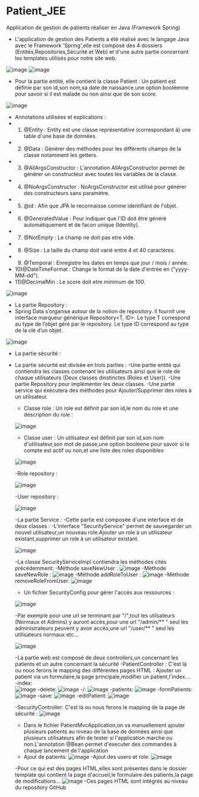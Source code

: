 # Patient_JEE
Application de gestion de patients réaliser en Java (Framework Spring)

- L'application de gestion des Patients a été réalisé avec le langage Java avec le Framework 'Spring',elle est composé des 4 dossiers (Entités,Repositories,Sécurité et Web) et d'une autre partie concernant les templates utilisés pour notre site web.

![image](https://user-images.githubusercontent.com/102859151/167722979-dc07c1ac-2ac1-4947-8be2-0ec5762ff611.png)
![image](https://user-images.githubusercontent.com/102859151/167723072-1404f10a-a72e-42e6-afa7-5874632fe387.png)

- Pour la partie entité, elle contient la classe Patient : Un patient est définie par son id,son nom,sa date de naissance,une option booléenne pour savoir si il est malade ou non ainsi que de son score.

![image](https://user-images.githubusercontent.com/102859151/167724111-a9f3c615-52db-40f7-8e4e-8daeb40d46c6.png)

- Annotations utilisées et explications :
- 1) @Entity             : Entity est une classe représentative (correspondant à) une table d'une base de données.
- 2) @Data               : Générer des méthodes pour les différents champs de la classe notamment les getters.
- 3) @AllArgsConstructor : L'annotation AllArgsConstructor permet de générer un constructeur avec toutes les variables de la classe.
- 4) @NoArgsConstructor  : NoArgsConstructor est utilisé pour générer des constructeurs sans paramètre.
- 5) @id                 : Afin que JPA le reconnaisse comme identifiant de l'objet. 
- 6) @GeneratedValue     : Pour indiquer que l'ID doit être généré automatiquement et de facon unique (Identity).
- 7) @NotEmpty           : Le champ ne doit pas etre vide.
- 8) @Size               : La taille du champ doit varié entre 4 et 40 caractères.
- 9) @Temporal           : Enregistre les dates en temps que jour / mois / année.
- 10)@DateTimeFormat     : Change le format de la date d'entrée en ("yyyy-MM-dd").
- 11)@DecimalMin         : Le score doit etre minimum de 100.

![image](https://user-images.githubusercontent.com/102859151/167727734-48413469-5977-4ff4-9b0f-569ae7b733b8.png)
 
 - La partie Repository :
 - Spring Data s’organise autour de la notion de repository. Il fournit une interface marqueur générique Repository<T, ID>. Le type T correspond au type de l’objet géré par le repository. Le type ID correspond au type de la clé d’un objet.
 
 ![image](https://user-images.githubusercontent.com/102859151/167728387-86a89b8e-288a-4f90-9d62-4b0683ea3902.png)

- La partie sécurité :
- La partie sécurité est divisée en trois parties :
  -Une partie entité qui contiendra les classes contenant les utilisateurs ainsi que le role de chaque utilisateurs (Deux classes dinstinctes (Roles et User)).
  -Une partie Repository pour implémenter les deux classes.
  -Une partie service qui exécutera des méthodes pour Ajouter/Supprimer des roles à un utilisateur.
  
  - Classe role : Un role est définit par son id,le nom du role et une description du role :
  
  ![image](https://user-images.githubusercontent.com/102859151/167730528-f77c321a-e4e7-4d50-9ebd-c262efd415f4.png)
  
  - Classe user : Un utilisateur est définit par son id,son nom d'utilisateur,son mot de passe,une option booléene pour savoir si le compte est actif ou non,et une liste des roles disponibles
  
  ![image](https://user-images.githubusercontent.com/102859151/167730847-f6db06f4-89d2-4397-a126-788bdee5d515.png)
  
  -Role repository : 
  
  ![image](https://user-images.githubusercontent.com/102859151/167731057-d05d508a-bba8-411d-b865-ac6432c4af31.png)
  
  -User repository :
  
  ![image](https://user-images.githubusercontent.com/102859151/167731101-daef3013-daf9-4c21-af08-506fac47bd41.png)
  
  -La partie Service :
   -Cette partie est composée d'une interface et de deux classes :
   -L'interface "SecurityService" permet de sauvegarder un nouvel utilisateur,un nouveau role.Ajouter un role à un utilisateur existant,supprimer un role à un utilisateur existant.
   
   ![image](https://user-images.githubusercontent.com/102859151/167731818-786cff6a-9373-4317-a3c6-cb3c276f8758.png)
   
   -La classe SecurityServiceImpl contiendra les méthodes cités précédemment:
    -Méthode saveNewUser :
    ![image](https://user-images.githubusercontent.com/102859151/167732001-b380513b-e522-4344-9b77-c002ea516ed9.png)
    -Méthode saveNewRole :
    ![image](https://user-images.githubusercontent.com/102859151/167732062-89cc0c9a-799e-47d6-9af7-10b6baff32a3.png)
    -Méthode addRoleToUser :
    ![image](https://user-images.githubusercontent.com/102859151/167732106-6a2028a2-0449-4d62-af9c-8205d9b84afa.png)
    -Méthode removeRoleFromUser: 
    ![image](https://user-images.githubusercontent.com/102859151/167732166-346cd248-b68d-409f-8f18-6b0ac2793f58.png)
    
    - Un fichier SecurityConfig pour gérer l'accès aux ressources :
    
    ![image](https://user-images.githubusercontent.com/102859151/167732426-2fc2a65e-8ee3-495f-91f7-c269c84d34c7.png)
    
    -Par exemple pour une url se terminant par "/",tout les utilsateurs (Normaux et Admins) y auront accès,pour une url "/admin/** " seul les administrateurs peuvent y avoir accès,une url "/user/** " seul les utilisateurs normaux etc...
    
    ![image](https://user-images.githubusercontent.com/102859151/167732631-c4984164-f2f6-49df-9f2e-99d408d8c1c3.png)
    
    -La partie web est composé de deux controllers,un concernant les patients et un autre concernant la sécurité 
     -PatientController : C'est là ou nous ferons le mapping des différentes pages HTML : Ajouter un patient via un formulaire,la page principale,modifier un patient,l'index....
      -index:      
      ![image](https://user-images.githubusercontent.com/102859151/167733419-e8bc1d6b-9251-4ff3-9812-7a18bfcdc74a.png)
      -delete: 
      ![image](https://user-images.githubusercontent.com/102859151/167733458-dc76c3fe-7281-4a5b-aa0f-abd16c18dd44.png)
      -/:
      ![image](https://user-images.githubusercontent.com/102859151/167733500-ec0fb35d-590f-479d-98a3-aff7de57a7b2.png)
      -patients:
      ![image](https://user-images.githubusercontent.com/102859151/167733611-5de9c1dc-289e-4bad-8011-98ba5a882165.png)
      -formPatients:
      ![image](https://user-images.githubusercontent.com/102859151/167733802-0458d053-e16e-4d9c-949d-2a1d3f48a547.png)
      -save:
      ![image](https://user-images.githubusercontent.com/102859151/167733964-812cbabb-447c-47a7-9c44-f5ff155a7c72.png)
      -editPatient:
      ![image](https://user-images.githubusercontent.com/102859151/167734175-aea03e3e-3fe5-469f-aede-be328cd47cb9.png)
      
     -SecurityController: C'est là ou nous ferons le mapping de la page de sécurité :
     ![image](https://user-images.githubusercontent.com/102859151/167734741-a9107449-a17a-45a0-91b5-7a9ff9bc2fbf.png)
     
     - Dans le fichier PatientMvcApplication,on va manuellement ajouter plusieurs patients au niveau de la base de données ainsi que plusieurs utilisateurs afin de tester si l'application marche ou non.L'annotation @Bean permet d'executer des commandes à chaque lancement de l'application 
     - Ajout de patients:
     ![image](https://user-images.githubusercontent.com/102859151/167736089-9b54c973-ca96-4273-a32a-dae6c90acfeb.png)
     -Ajout des users et role:
     ![image](https://user-images.githubusercontent.com/102859151/167736352-9edee195-21b7-456b-859b-0e77d04c6605.png)
     
     -Pour ce qui est des pages HTML,elles sont présentes dans le dossier template qui contient la page d'accueil,le formulaire des patients,la page de modifications...
     ![image](https://user-images.githubusercontent.com/102859151/167737097-8fcd2a8f-b1b7-4f34-a933-84dd44b134d0.png)
     -Ces pages HTML sont intégrés au niveau du repository GitHub 





   

  
  
  
  
  
  
  
  
  
  
  
  
  
  
  
  
  
  
  
  
  
  
  
  
  
  
